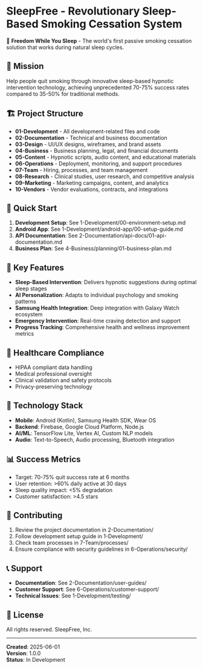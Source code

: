 ﻿# SleepFree - Revolutionary Sleep-Based Smoking Cessation System

🌙 **Freedom While You Sleep** - The world's first passive smoking cessation solution that works during natural sleep cycles.

## 🎯 Mission

Help people quit smoking through innovative sleep-based hypnotic intervention technology, achieving unprecedented 70-75% success rates compared to 35-50% for traditional methods.

## 🏗️ Project Structure

- **01-Development** - All development-related files and code
- **02-Documentation** - Technical and business documentation
- **03-Design** - UI/UX designs, wireframes, and brand assets
- **04-Business** - Business planning, legal, and financial documents
- **05-Content** - Hypnotic scripts, audio content, and educational materials
- **06-Operations** - Deployment, monitoring, and support procedures
- **07-Team** - Hiring, processes, and team management
- **08-Research** - Clinical studies, user research, and competitive analysis
- **09-Marketing** - Marketing campaigns, content, and analytics
- **10-Vendors** - Vendor evaluations, contracts, and integrations

## 🚀 Quick Start

1. **Development Setup**: See  1-Development/00-environment-setup.md
2. **Android App**: See  1-Development/android-app/00-setup-guide.md
3. **API Documentation**: See  2-Documentation/api-docs/01-api-documentation.md
4. **Business Plan**: See  4-Business/planning/01-business-plan.md

## 🔑 Key Features

- **Sleep-Based Intervention**: Delivers hypnotic suggestions during optimal sleep stages
- **AI Personalization**: Adapts to individual psychology and smoking patterns  
- **Samsung Health Integration**: Deep integration with Galaxy Watch ecosystem
- **Emergency Intervention**: Real-time craving detection and support
- **Progress Tracking**: Comprehensive health and wellness improvement metrics

## 🏥 Healthcare Compliance

- HIPAA compliant data handling
- Medical professional oversight
- Clinical validation and safety protocols
- Privacy-preserving technology

## 📱 Technology Stack

- **Mobile**: Android (Kotlin), Samsung Health SDK, Wear OS
- **Backend**: Firebase, Google Cloud Platform, Node.js
- **AI/ML**: TensorFlow Lite, Vertex AI, Custom NLP models
- **Audio**: Text-to-Speech, Audio processing, Bluetooth integration

## 📊 Success Metrics

- Target: 70-75% quit success rate at 6 months
- User retention: >60% daily active at 30 days
- Sleep quality impact: <5% degradation
- Customer satisfaction: >4.5 stars

## 🤝 Contributing

1. Review the project documentation in  2-Documentation/
2. Follow development setup guide in  1-Development/
3. Check team processes in  7-Team/processes/
4. Ensure compliance with security guidelines in  6-Operations/security/

## 📞 Support

- **Documentation**: See  2-Documentation/user-guides/
- **Customer Support**: See  6-Operations/customer-support/
- **Technical Issues**: See  1-Development/testing/

## 📝 License

All rights reserved. SleepFree, Inc.

---

**Created**: 2025-06-01  
**Version**: 1.0.0  
**Status**: In Development

